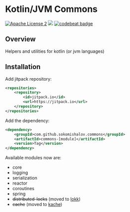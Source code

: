# Kotlin/JVM Commons

[![Apache License 2](https://img.shields.io/badge/license-ASF2-purple.svg)](https://www.apache.org/licenses/LICENSE-2.0.txt)
[![](https://jitpack.io/v/sokomishalov/commons.svg)](https://jitpack.io/#sokomishalov/commons)
[![codebeat badge](https://codebeat.co/badges/b5cb2a82-6bfc-4cf6-a63f-cd69ab00f0d2)](https://codebeat.co/projects/github-com-sokomishalov-commons-master)

## Overview
Helpers and utilities for kotlin (or jvm languages)

## Installation 
Add jitpack repository:
```xml
<repositories>
	<repository>
        <id>jitpack.io</id>
        <url>https://jitpack.io</url>
    </repository>
</repositories>
```
Add the dependency:
```xml
<dependency>
    <groupId>com.github.sokomishalov.commons</groupId>
    <artifactId>commons-[module]</artifactId>
    <version>Tag</version>
</dependency>
```

Available modules now are:
- core
- logging
- serialization
- reactor
- coroutines
- spring
- ~~distributed-locks~~ (moved to [lokk](https://github.com/SokoMishaLov/lokk))
- ~~cache~~ (moved to [kache](https://github.com/SokoMishaLov/kache)) 
